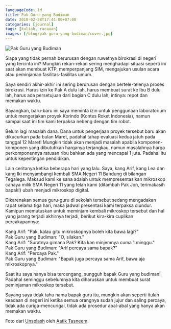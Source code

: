 ```yaml
---
languageCode: id
title: Pak Guru yang Budiman
date: 2010-02-28T17:44:00+07:00
categories: [journal]
tags: [kuliah, racauan]
images: [/blog/pak-guru-yang-budiman/cover.jpg]
---
```

![Pak Guru yang Budiman](cover.jpg)

Siapa yang tidak pernah berurusan dengan ruwetnya birokrasi di negeri yang tercinta ini? Mungkin rekan-rekan sering menghadapi situasi seperti ini saat akan membuat KTP, memperpanjang SIM, mengajukan usulan acara atau peminjaman fasilitas-fasilitas umum.

Saya sendiri akhir-akhir ini sering berurusan dengan bertele-telenya proses birokrasi. Harus izin ke Pak A dulu lah, harus membuat surat ke Ibu B dulu lah, harus ada persetujuan dari bagian C dulu lah; intinya: repot dan memakan waktu.

Bayangkan, baru-baru ini saya meminta izin untuk penggunaan laboratorium untuk mengerjakan proyek Korindo (Kontes Roket Indonesia), namun sampai saat ini tim kami terpaksa nebeng dengan tim robot.

Belum lagi masalah dana. Dana untuk pengerjaan proyek tersebut baru akan dikucurkan pada bulan Maret, padahal tahap evaluasi kedua jatuh pada tanggal 12 Maret! Mungkin tidak akan menjadi masalah apabila komponen-komponen yang dibutuhkan harganya terjangkau, namun masalahnya harga perkomponennya ratusan ribu bahkan ada yang mencapai 1 juta. Padahal itu untuk kepentingan pendidikan.

Lain ceritanya ketika beberapa hari yang lalu. Saya, kang Arif, kang Lea dan kang Iki menyambangi kembali SMA Negeri 11 Bandung di bilangan Tegalega. Maksud kami ke sana adalah untuk mempresentasikan mikroskop cahaya milik SMA Negeri 11 yang telah kami (ditambah Pak Jon, terimakasih bapak!) ubah menjadi mikroskop digital.

Dikarenakan semua guru-guru di sekolah tersebut sedang mengadakan rapat selama tiga hari, maka jadwal presentasi kami terpaksa diundur. Kamipun memutuskan untuk meminjam kembali mikroskop tersebut dan hal yang jarang terjadi akhirnya terjadi, berikut kira-kira cuplikan percakapannya:

Kang Arif: "Pak, kalau gitu mikroskopnya boleh kita bawa lagi?"\
Pak Guru yang Budiman: "O, silakan."\
Kang Arif: "Suratnya gimana Pak? Kita kan minjemnya cuma 1 minggu."\
Pak Guru yang Budiman: "Arif percaya sama bapak?"\
Kang Arif: "Percaya Pak."\
Pak Guru yang Budiman: "Bapak juga percaya sama Arif, bawa aja mikroskopnya."

Saat itu saya hanya bisa tercengang, sungguh bapak Guru yang budiman! Padahal seminggu sebelumnya kita diharuskan untuk membuat surat peminjaman mikroskop tersebut.

Sayang saya tidak tahu nama bapak guru itu, mungkin akan seperti itulah keadaan di negeri ini ketika semua orangnya sudah jujur dan saling percaya, tidak ada curiga-mencurigai, tidak ada prosedur abal-abal yang hanya akan memakan waktu.

Foto dari [Unsplash](https://unsplash.com/photos/7omHUGhhmZ0) oleh [Aatik Tasneem](https://unsplash.com/@aatiktasneem).
